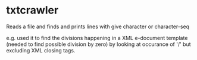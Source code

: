# txtcrawler

Reads a file and finds and prints lines with give character or character-seq

e.g. used it to find the divisions happening in a XML e-document template (needed to find possible division by zero) by looking at occurance of '/' but excluding XML closing tags.
